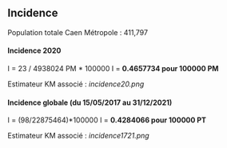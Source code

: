 ## Incidence
Population totale Caen Métropole : 411,797

#### Incidence 2020

I = 23 / 4938024 PM * 100000
I = **0.4657734 pour 100000 PM**

Estimateur KM associé : _incidence20.png_

#### Incidence globale (du 15/05/2017 au 31/12/2021)

I = (98/22875464)*100000
I = **0.4284066 pour 100000 PT**

Estimateur KM associé : _incidence1721.png_
